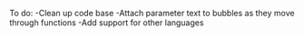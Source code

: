 To do:
-Clean up code base
-Attach parameter text to bubbles as they move through functions
-Add support for other languages
